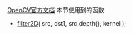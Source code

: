 [OpenCV官方文档](https://docs.opencv.org/4.8.0/d7/d37/tutorial_mat_mask_operations.html)
本节使用到的函数
- [filter2D](https://docs.opencv.org/4.8.0/d5/df1/group__imgproc__hal__functions.html#ga42c2468ab3a1238fbf48458c57169081)( src, dst1, src.depth(), kernel );

# 